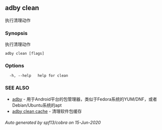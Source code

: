 ## adby clean

执行清理动作

### Synopsis

执行清理动作

```
adby clean [flags]
```

### Options

```
  -h, --help   help for clean
```

### SEE ALSO

* [adby](adby.md)	 - 用于Android平台的包管理器，类似于Fedora系统的YUM/DNF，或者Debian/Ubuntu系统的apt
* [adby clean cache](adby_clean_cache.md)	 - 清理软件包缓存

###### Auto generated by spf13/cobra on 15-Jun-2020
